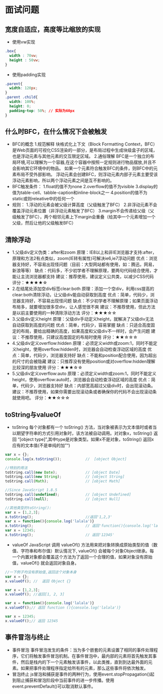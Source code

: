 # 面试问题

## 宽度自适应，高度等比缩放的实现

* 使用vw实现
```CSS
.box{
  width : 70vw;
  height : 50vw;  
}
```
* 使用padding实现
```CSS
.parent{
  width: 120px;
}
.parent .child{
  width: 100%;
  height: 0;
  padding-top: 50%; // 实际为60px
}
```

## 什么时BFC，在什么情况下会被触发
* BFC的概念
  1.规范解释
    块格式化上下文（Block Formatting Context，BFC）是Web页面的可视化CSS渲染的一部分，是布局过程中生成块级盒子的区域，也是浮动元素与其他元素的交互限定区域。
  2.通俗理解
    BFC是一个独立的布局环境,可以理解为一个容器,在这个容器中按照一定规则进行物品摆放,并且不会影响其它环境中的物品。
    如果一个元素符合触发BFC的条件，则BFC中的元素布局不受外部影响。
    浮动元素会创建BFC，则浮动元素内部子元素主要受该浮动元素影响，所以两个浮动元素之间是互不影响的。
* BFC触发条件：
  1.float的值不为none
  2.overflow的值不为visible
  3.display的值为table-cell、tabble-caption和inline-block之一
  4.position的值不为static或则releative中的任何一个
* 规则：
  1.浮动的元素会被父级计算高度（父级触发了BFC）
  2.非浮动元素不会覆盖浮动元素位置（非浮动元素触发了BFC）
  3.margin不会传递给父级（父级触发了BFC），两个相邻元素上下margin会重叠（给其中一个元素增加一个父级，然后让他的父级触发BFC）

## 清除浮动
* 1.父级div定义伪类：after和zoom
  原理：IE8以上和非IE浏览器才支持:after，原理和方法2有点类似，zoom(IE转有属性)可解决ie6,ie7浮动问题
  优点：浏览器支持好，不容易出现怪问题（目前：大型网站都有使用，如：腾迅，网易，新浪等等）
  缺点：代码多，不少初学者不理解原理，要两句代码结合使用，才能让主流浏览器都支持
  建议：推荐使用，建议定义公共类，以减少CSS代码
  评分：★★★★☆
* 2.在结尾处添加空div标签clear:both
  原理：添加一个空div，利用css提高的clear:both清除浮动，让父级div能自动获取到高度
  优点：简单，代码少，浏览器支持好，不容易出现怪问题
  缺点：不少初学者不理解原理；如果页面浮动布局多，就要增加很多空div，让人感觉很不爽
  建议：不推荐使用，但此方法是以前主要使用的一种清除浮动方法
  评分：★★★☆☆
* 3.父级div定义height
  原理：父级div手动定义height，就解决了父级div无法自动获取到高度的问题
  优点：简单，代码少，容易掌握
  缺点：只适合高度固定的布局，要给出精确的高度，如果高度和父级div不一样时，会产生问题
  建议：不推荐使用，只建议高度固定的布局时使用
  评分：★★☆☆☆
* 4.父级div定义overflow:hidden
  原理：必须定义width或zoom:1，同时不能定义height，使用overflow:hidden时，浏览器会自动检查浮动区域的高度
  优点：简单，代码少，浏览器支持好
  缺点：不能和position配合使用，因为超出的尺寸的会被隐藏
  建议：只推荐没有使用position或对overflow:hidden理解比较深的朋友使用
  评分：★★★☆☆
* 5.父级div定义overflow:auto
  原理：必须定义width或zoom:1，同时不能定义height，使用overflow:auto时，浏览器会自动检查浮动区域的高度
  优点：简单，代码少，浏览器支持好
  缺点：内部宽高超过父级div时，会出现滚动条。
  建议：不推荐使用，如果你需要出现滚动条或者确保你的代码不会出现滚动条就使用吧。
  评分：★★☆☆☆

## toString与valueOf
* toString
每个对象都有一个 toString() 方法，当对象被表示为文本值时或者当以期望字符串的方式引用对象时，该方法被自动调用。对对象x，toString() 返回 “[object type]”,其中type是对象类型。如果x不是对象，toString() 返回x应有的文本值(不是单纯的加”“)
```JavaScript
var x = {};
console.log(x.toString());           //  [object Object]

//特别的用法
toString.call(new Date);             // [object Date]
toString.call(new String);           // [object String]
toString.call(Math);                 // [object Math]

//Since JavaScript 1.8.5
toString.call(undefined);            // [object Undefined]
toString.call(null);                 // [object Null]

//其他类型的toString():
var x = [1,2,3];
x.toString();                        //返回'1,2,3'
var x = function(){console.log('lalala')}
x.toString();                        // 返回'function(){console.log('lalala')}'
var x = 12345;
x.toString();                        // 返回'12345'
```
* valueOf
JavaScript 调用 valueOf() 方法用来把对象转换成原始类型的值（数值、字符串和布尔值）默认情况下, valueOf() 会被每个对象Object继承。每一个内置对象都会覆盖这个方法为了返回一个合理的值，如果对象没有原始值，valueOf() 就会返回对象自身。
```JavaScript
//一下例子均没有原始值,返回这个对象本身
var x = {};
x.valueOf(); //  返回 Object {}

var x = [1,2,3];
x.valueOf(); //返回[1, 2, 3]

var x = function(){console.log('lalala')}
x.valueOf();// 返回 function (){console.log('lalala')}

var x = 12345;
x.valueOf();// 返回 12345
```

## 事件冒泡与终止
* 事件冒泡
事件冒泡发生的条件：当为多个嵌套的元素设置了相同的事件处理程序，它们将触发事件冒泡机制。在事件冒泡中，最内部的元素将首先触发其事件，然后是栈内的下一个元素触发该事件，以此类推，直到到达最外面的元素。如果把事件处理程序指定给所有的元素，那么这些事件将依次触发。
* 冒泡终止
js冒泡和捕获是事件的两种行为，使用event.stopPropagation()起到阻止捕获和冒泡阶段中当前事件的进一步传播。使用event.preventDefault()可以取消默认事件。